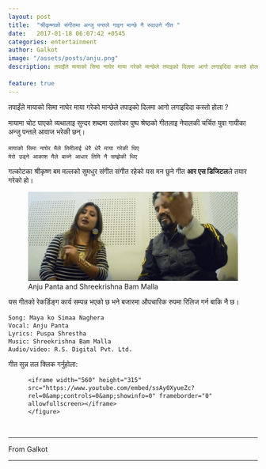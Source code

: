 ```yaml
---
layout: post
title:  "श्रीकृष्णको संगीतमा अन्जु पन्तले गाइन मान्छे नै रुवाउने गीत "
date:   2017-01-18 06:07:42 +0545
categories: entertainment
author: Galkot
image: "/assets/posts/anju.png"
description: तपाइँले मायाको सिमा नाघेर माया गरेको मान्छेले तपाइको दिलमा आगो लगाइदिदा कस्तो होला? मायामा चोट पाएको व्यथालाइ सुन्दर शब्दमा उतारेका पुष्प श्रेष्ठ को गीत लाइ नेपालकी चर्चित युवा गायीका अन्जु पन्त ले आवाज भरेकी छन् ...| Galkot News, Khabar, Information

feature: true
---
```

तपाइँले मायाको सिमा नाघेर माया गरेको मान्छेले तपाइको दिलमा आगो लगाइदिदा कस्तो होला ? 



मायामा चोट पाएको व्यथालाइ सुन्दर शब्दमा उतारेका पुष्प श्रेष्ठको गीतलाइ नेपालकी चर्चित युवा गायीका अन्जु पन्तले आवाज भरेकी छन्।


`मायाको सिमा नाघेर मैले तिमीलाई धेरै धेरै माया गरेकी थिए`<br>
`मेरो उड्ने आकाश मैले बाच्ने आधार तिमि नै सम्झेकी थिए`

गल्कोटका श्रीकृष्ण बम मल्लको सुमधुर संगीत संगीत रहेको यस मन छुने गीत **आर एस डिजिटल**ले तयार गरेको हो। 

<figure><figcaption><img src="/assets/posts/anju.png" alt="anju panta"> Anju Panta and Shreekrishna Bam Malla</figcaption></figure>


यस गीतको रेकर्डिङ्ग कार्य सम्पन्न भएको छ भने बजारमा औपचारिक रुपमा रिलिज गर्न बाकि नै छ। 

	
	Song: Maya ko Simaa Naghera
	Vocal: Anju Panta
	Lyrics: Puspa Shrestha
	Music: Shreekrishna Bam Malla
	Audio/video: R.S. Digital Pvt. Ltd.

गीत सुन्न तल क्लिक गर्नुहोला:

<div class="abc">
	<figure class="op-interactive">
  
	<iframe width="560" height="315" src="https://www.youtube.com/embed/ssAy0XyueZc?rel=0&amp;controls=0&amp;showinfo=0" frameborder="0" allowfullscreen></iframe>
	</figure>
</div>

<br>
<hr>
From Galkot
<hr>

